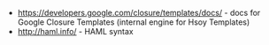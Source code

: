 
  * https://developers.google.com/closure/templates/docs/ - docs for Google Closure Templates (internal engine for Hsoy Templates)
  * http://haml.info/ - HAML syntax
